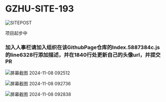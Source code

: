 # GZHU-SITE-193

![SITEPOST](https://free-img.400040.xyz/4/2024/11/08/672d6814126cd.jpg)

项目起步中

### 加入人事栏请加入组织在该GithubPage仓库的Index.5887384c.js的line6328行添加描述，并在1840行处更新自己的头像url，并提交PR

![屏幕截图 2024-11-08 092512](https://free-img.400040.xyz/4/2024/11/08/672d691cb7fa8.jpg)

![屏幕截图 2024-11-08 092736](https://free-img.400040.xyz/4/2024/11/08/672d691cc4bf1.jpg)

![屏幕截图 2024-11-08 092838](https://free-img.400040.xyz/4/2024/11/08/672d6956836cc.jpg)